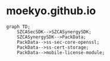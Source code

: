 # moekyo.github.io





```mermaid
graph TD;
	SZCASecSDK-->SZCASynergySDK;
	SZCASynergySDK-->PackData;
	PackData-->ss-sec-core-openssl;
	PackData-->ss-cert-storage;
	PackData-->mobile-license-module;
```